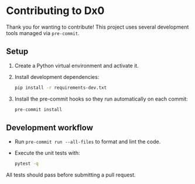 # Contributing to Dx0

Thank you for wanting to contribute! This project uses several development tools managed via `pre-commit`.

## Setup

1. Create a Python virtual environment and activate it.
2. Install development dependencies:

   ```bash
   pip install -r requirements-dev.txt
   ```

3. Install the pre-commit hooks so they run automatically on each commit:

   ```bash
   pre-commit install
   ```

## Development workflow

- Run `pre-commit run --all-files` to format and lint the code.
- Execute the unit tests with:

  ```bash
  pytest -q
  ```

All tests should pass before submitting a pull request.
